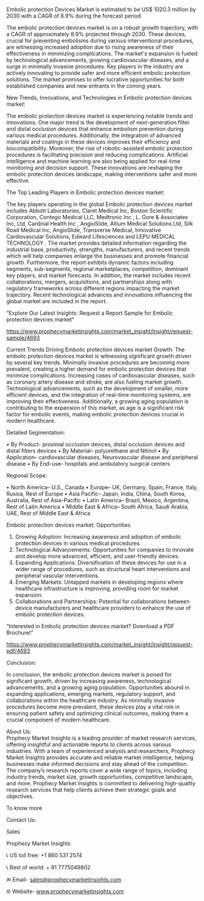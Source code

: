 Embolic protection Devices Market is estimated to be US$ 1020.3 million by 2030 with a CAGR of 8.9% during the forecast period 

The embolic protection devices market is on a robust growth trajectory, with a CAGR of approximately 8.9% projected through 2030. These devices, crucial for preventing embolisms during various interventional procedures, are witnessing increased adoption due to rising awareness of their effectiveness in minimizing complications. The market's expansion is fueled by technological advancements, growing cardiovascular diseases, and a surge in minimally invasive procedures. Key players in the industry are actively innovating to provide safer and more efficient embolic protection solutions. The market promises to offer lucrative opportunities for both established companies and new entrants in the coming years.

 New Trends, Innovations, and Technologies in Embolic protection devices market:
 
The embolic protection devices market is experiencing notable trends and innovations. One major trend is the development of next-generation filter and distal occlusion devices that enhance embolism prevention during various medical procedures. Additionally, the integration of advanced materials and coatings in these devices improves their efficiency and biocompatibility. Moreover, the rise of robotic-assisted embolic protection procedures is facilitating precision and reducing complications. Artificial intelligence and machine learning are also being applied for real-time monitoring and decision support. These innovations are reshaping the embolic protection devices landscape, making interventions safer and more effective.

 The Top Leading Players in Embolic protection devices market:
 
The key players operating in the global Embolic protection devices market includes Abbott Laboratories, Claret Medical Inc,  Boston Scientific Corporation,  Contego Medical LLC,  Medtronic Inc , L. Gore & Associates Inc, Ltd,  Cardinal Health Inc ,  AngioSlide, Allium Medical Solutions Ltd, Silk Road Medical Inc,  AngioSlide, Transverse Medical,  Innovative Cardiovascular Solutions,  Edward Lifesciences and LEPU MEDICAL TECHNOLOGY .
The market provides detailed information regarding the industrial base, productivity, strengths, manufacturers, and recent trends which will help companies enlarge the businesses and promote financial growth. Furthermore, the report exhibits dynamic factors including segments, sub-segments, regional marketplaces, competition, dominant key players, and market forecasts. In addition, the market includes recent collaborations, mergers, acquisitions, and partnerships along with regulatory frameworks across different regions impacting the market trajectory. Recent technological advances and innovations influencing the global market are included in the report.
 
 “Explore Our Latest Insights: Request a Report Sample for Embolic protection devices market“
 
https://www.prophecymarketinsights.com/market_insight/Insight/request-sample/4693

Current Trends Driving Embolic protection devices market Growth:
The embolic protection devices market is witnessing significant growth driven by several key trends. Minimally invasive procedures are becoming more prevalent, creating a higher demand for embolic protection devices that minimize complications. Increasing cases of cardiovascular diseases, such as coronary artery disease and stroke, are also fueling market growth. Technological advancements, such as the development of smaller, more efficient devices, and the integration of real-time monitoring systems, are improving their effectiveness. Additionally, a growing aging population is contributing to the expansion of this market, as age is a significant risk factor for embolic events, making embolic protection devices crucial in modern healthcare.
 
 Detailed Segmentation:
 
•	By Product- proximal occlusion devices, distal occlusion devices and distal filters devices
•	By Material– polyurethane and Nitinol
•	By Application– cardiovascular diseases, Neurovascular disease and peripheral disease
•	By End-use- hospitals and ambulatory surgical centers
 
 Regional Scope:
 
•	North America– U.S., Canada
•	Europe– UK, Germany, Spain, France, Italy, Russia, Rest of Europe
•	Asia Pacific– Japan, India, China, South Korea, Australia, Rest of Asia-Pacific
•	Latin America– Brazil, Mexico, Argentina, Rest of Latin America
•	Middle East & Africa– South Africa, Saudi Arabia, UAE, Rest of Middle East & Africa

Embolic protection devices market: Opportunities

1.	Growing Adoption: Increasing awareness and adoption of embolic protection devices in various medical procedures.
2.	Technological Advancements: Opportunities for companies to innovate and develop more advanced, efficient, and user-friendly devices.
3.	Expanding Applications: Diversification of these devices for use in a wider range of procedures, such as structural heart interventions and peripheral vascular interventions.
4.	Emerging Markets: Untapped markets in developing regions where healthcare infrastructure is improving, providing room for market expansion.
5.	Collaborations and Partnerships: Potential for collaborations between device manufacturers and healthcare providers to enhance the use of embolic protection devices.
 
 “Interested in Embolic protection devices market? Download a PDF Brochure!”
 
https://www.prophecymarketinsights.com/market_insight/Insight/request-pdf/4693

Conclusion:

In conclusion, the embolic protection devices market is poised for significant growth, driven by increasing awareness, technological advancements, and a growing aging population. Opportunities abound in expanding applications, emerging markets, regulatory support, and collaborations within the healthcare industry. As minimally invasive procedures become more prevalent, these devices play a vital role in ensuring patient safety and optimizing clinical outcomes, making them a crucial component of modern healthcare.

About Us:       
Prophecy Market Insights is a leading provider of market research services, offering insightful and actionable reports to clients across various industries. With a team of experienced analysts and researchers, Prophecy Market Insights provides accurate and reliable market intelligence, helping businesses make informed decisions and stay ahead of the competition. The company’s research reports cover a wide range of topics, including industry trends, market size, growth opportunities, competitive landscape, and more. Prophecy Market Insights is committed to delivering high-quality research services that help clients achieve their strategic goals and objectives.

To know more	

Contact Us:

Sales            

Prophecy Market Insights

📞 US toll free: +1 860 531 2574

📞 Rest of world: + 91 7775049802

✉ Email- sales@prophecymarketinsights.com

🌐 Website- www.prophecymarketinsights.com
